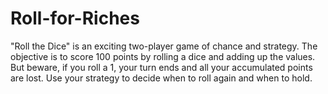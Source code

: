# Roll-for-Riches
"Roll the Dice" is an exciting two-player game of chance and strategy. The objective is to score 100 points by rolling a dice and adding up the values. But beware, if you roll a 1, your turn ends and all your accumulated points are lost. Use your strategy to decide when to roll again and when to hold. 
